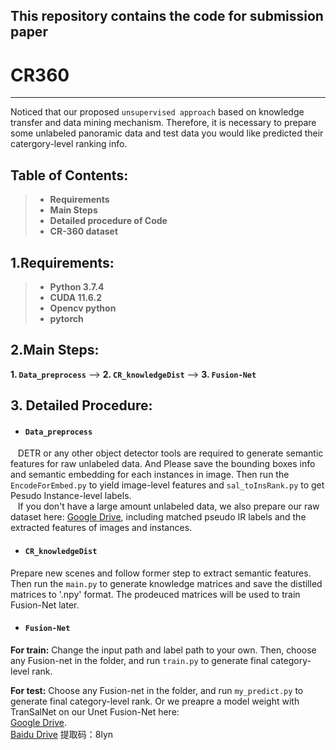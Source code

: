 ## This repository contains the code for submission paper
# CR360
 
------
 
Noticed that our proposed `unsupervised approach` based on knowledge transfer and data mining mechanism. Therefore, it is necessary to prepare some unlabeled panoramic data and test data you would like predicted their catergory-level ranking info.

## Table of Contents:
> * **Requirements**
> * **Main Steps**
> * **Detailed procedure of Code**
> * **CR-360 dataset**

## 1.Requirements:
> * **Python 3.7.4**
> * **CUDA 11.6.2**
> * **Opencv python**
> * **pytorch**

## 2.Main Steps:
**1. `Data_preprocess`** --> **2. `CR_knowledgeDist`** --> **3. `Fusion-Net`**
 
## 3. Detailed Procedure:
* #### `Data_preprocess`
&nbsp;&nbsp; DETR or any other object detector tools are required to generate semantic features for raw unlabeled data. And Please save the bounding boxes info and semantic embedding for each instances in image. Then run the `EncodeForEmbed.py` to yield image-level features and `sal_toInsRank.py` to get Pesudo Instance-level labels.  
&nbsp;&nbsp; If you don't have a large amount unlabeled data, we also prepare our raw dataset here: [Google Drive](https://drive.google.com/file/d/11xMs3l3ylyZk9JPYp9Ko4QABkn_UCrCB/view?usp=sharing), including matched pseudo IR labels and the extracted features of images and instances.

* #### `CR_knowledgeDist`
Prepare new scenes and follow former step to extract semantic features. Then run the `main.py` to generate knowledge matrices and save the distilled matrices to '.npy' format. The prodeuced matrices will be used to train Fusion-Net later.

* #### `Fusion-Net`
**For train:**
Change the input path and label path to your own. Then, choose any Fusion-net in the folder, and run `train.py` to generate final category-level rank.

**For test:**
Choose any Fusion-net in the folder, and run `my_predict.py` to generate final category-level rank. Or we preapre a model weight with TranSalNet on our Unet Fusion-Net here:  
[Google Drive](https://drive.google.com/file/d/1QaYl_L8E1kmSflcByOGa-jxjx8dPhf-8/view?usp=sharing).  
[Baidu Drive](https://pan.baidu.com/s/1luAosjqW2piFyxvf42KXJA) 提取码：8lyn


